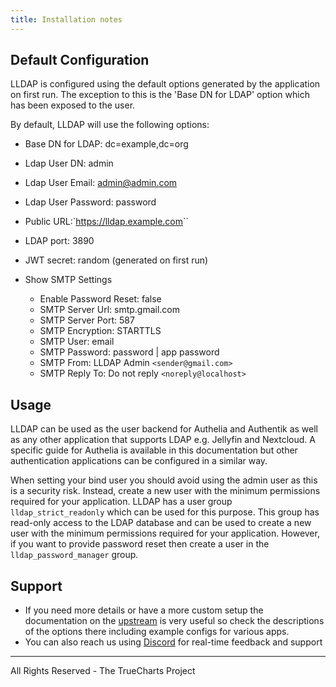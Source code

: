 ```yaml
---
title: Installation notes
---
```


## Default Configuration

LLDAP is configured using the default options generated by the application on first run. The exception to this is the 'Base DN for LDAP' option which has been exposed to the user.

By default, LLDAP will use the following options:

- Base DN for LDAP: dc=example,dc=org
- Ldap User DN: admin
- Ldap User Email: admin@admin.com
- Ldap User Password: password
- Public URL:`<https://lldap.example.com>``
- LDAP port: 3890
- JWT secret: random (generated on first run)

- Show SMTP Settings
  - Enable Password Reset: false
  - SMTP Server Url: smtp.gmail.com
  - SMTP Server Port: 587
  - SMTP Encryption: STARTTLS
  - SMTP User: email
  - SMTP Password: password | app password
  - SMTP From: LLDAP Admin `<sender@gmail.com>`
  - SMTP Reply To: Do not reply `<noreply@localhost>`

## Usage

LLDAP can be used as the user backend for Authelia and Authentik as well as any other application that supports LDAP e.g. Jellyfin and Nextcloud. A specific guide for Authelia is available in this documentation but other authentication applications can be configured in a similar way.

When setting your bind user you should avoid using the admin user as this is a security risk. Instead, create a new user with the minimum permissions required for your application. LLDAP has a user group `lldap_strict_readonly` which can be used for this purpose. This group has read-only access to the LDAP database and can be used to create a new user with the minimum permissions required for your application. However, if you want to provide password reset then create a user in the `lldap_password_manager` group.

## Support

- If you need more details or have a more custom setup the documentation on the [upstream](https://github.com/lldap/lldap) is very useful so check the descriptions of the options there including example configs for various apps.
- You can also reach us using [Discord](https://discord.gg/tVsPTHWTtr) for real-time feedback and support

---

All Rights Reserved - The TrueCharts Project
